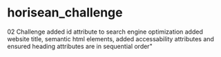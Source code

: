 # horisean_challenge
02 Challenge
added id attribute to search engine optimization
added website title,  semantic html elements, added accessability attributes and ensured heading attributes are in sequential order"
